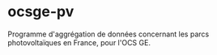 # ocsge-pv
Programme d'aggrégation de données concernant les parcs photovoltaïques en France, pour l'OCS GE.
